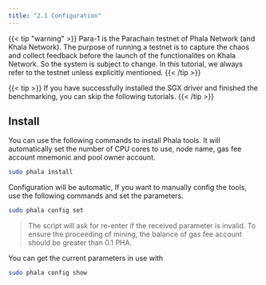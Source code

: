 ```yaml
---
title: "2.1 Configuration"
---
```


{{< tip "warning" >}}
Para-1 is the Parachain testnet of Phala Network (and Khala Network). The purpose of running a testnet is to capture the chaos and collect feedback before the launch of the functionalites on Khala Network. So the system is subject to change. In this tutorial, we always refer to the testnet unless explicitly mentioned.
{{< /tip >}}

{{< tip >}}
If you have successfully installed the SGX driver and finished the benchmarking, you can skip the following tutorials.
{{< /tip >}}

## Install

You can use the following commands to install Phala tools. It will automatically set the number of CPU cores to use, node name, gas fee account mnemonic and pool owner account.

```bash
sudo phala install
```

Configuration will be automatic, If you want to manually config the tools, use the following commands and set the parameters.

```bash
sudo phala config set
```

> The script will ask for re-enter if the received parameter is invalid.
> To ensure the proceeding of mining, the balance of gas fee account should be greater than 0.1 PHA.

You can get the current parameters in use with

```bash
sudo phala config show
```
